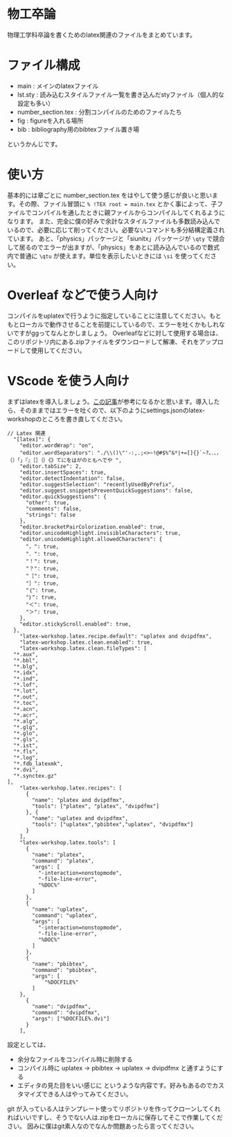 # 物工卒論
物理工学科卒論を書くためのlatex関連のファイルをまとめています。

# ファイル構成
- main : メインのlatexファイル
- lst.sty : 読み込むスタイルファイル一覧を書き込んだstyファイル（個人的な設定も多い）
- number_section.tex : 分割コンパイルのためのファイルたち
- fig : figureを入れる場所
- bib : bibliography用のbibtexファイル置き場

というかんじです。

# 使い方
基本的には章ごとに number_section.tex をはやして使う感じが良いと思います。その際、ファイル冒頭に `% !TEX root = main.tex` とかく事によって、子ファイルでコンパイルを通したときに親ファイルからコンパイルしてくれるようになります。
また、完全に僕の好みで余計なスタイルファイルも多数読み込んでいるので、必要に応じて削ってください。必要ないコマンドも多分結構定義されています。
あと、「physics」パッケージと「siunitx」パッケージが `\qty` で競合して居るのでエラーが出ますが、「physics」をあとに読み込んでいるので数式内で普通に `\qtu` が使えます。単位を表示したいときには `\si` を使ってください。

# Overleaf などで使う人向け
コンパイルをuplatexで行うように指定していることに注意してください。もともとローカルで動作させることを前提にしているので、エラーを吐くかもしれないですがggってなんとかしましょう。
Overleafなどに対して使用する場合は、このリポジトリ内にある.zipファイルをダウンロードして解凍、それをアップロードして使用してください。

# VScode を使う人向け
まずはlatexを導入しましょう。[この記事](https://zenn.dev/e_chan1007/articles/8029f3f9dff2be)が参考になるかと思います。導入したら、そのままではエラーを吐くので、以下のようにsettings.jsonのlatex-workshopのところを書き直してください。
```
// Latex 関連
  "[latex]": {
    "editor.wordWrap": "on",
    "editor.wordSeparators": "./\\()\"'-:,.;<>~!@#$%^&*|+=[]{}`~?。．、，（）「」『』［］｛｝《》てにをはがのともへでや ",
    "editor.tabSize": 2,
    "editor.insertSpaces": true,
    "editor.detectIndentation": false,
    "editor.suggestSelection": "recentlyUsedByPrefix",
    "editor.suggest.snippetsPreventQuickSuggestions": false,
    "editor.quickSuggestions": {
      "other": true,
      "comments": false,
      "strings": false
    },
    "editor.bracketPairColorization.enabled": true,
    "editor.unicodeHighlight.invisibleCharacters": true,
    "editor.unicodeHighlight.allowedCharacters": {
      "，": true,
      "．": true,
      "！": true,
      "？": true,
      "［": true,
      "］": true,
      "｛": true,
      "｝": true,
      "＜": true,
      "＞": true,
    },
    "editor.stickyScroll.enabled": true,
  },
    "latex-workshop.latex.recipe.default": "uplatex and dvipdfmx",
    "latex-workshop.latex.clean.enabled": true,
    "latex-workshop.latex.clean.fileTypes": [
  "*.aux",
  "*.bbl",
  "*.blg",
  "*.idx",
  "*.ind",
  "*.lof",
  "*.lot",
  "*.out",
  "*.toc",
  "*.acn",
  "*.acr",
  "*.alg",
  "*.glg",
  "*.glo",
  "*.gls",
  "*.ist",
  "*.fls",
  "*.log",
  "*.fdb_latexmk",
  "*.dvi",
  "*.synctex.gz"
],
    "latex-workshop.latex.recipes": [
      {
        "name": "platex and dvipdfmx",
        "tools": ["platex", "platex", "dvipdfmx"]
      }, {
        "name": "uplatex and dvipdfmx",
        "tools": ["uplatex","pbibtex","uplatex", "dvipdfmx"]
      }
    ],
    "latex-workshop.latex.tools": [
      {
        "name": "platex",
        "command": "platex",
        "args": [
          "-interaction=nonstopmode",
          "-file-line-error",
          "%DOC%"
        ]
      },
      {
        "name": "uplatex",
        "command": "uplatex",
        "args": [
          "-interaction=nonstopmode",
          "-file-line-error",
          "%DOC%"
        ]
      },
      {
        "name": "pbibtex",
        "command": "pbibtex",
        "args": [
            "%DOCFILE%"
        ]
    },
      {
        "name": "dvipdfmx",
        "command": "dvipdfmx",
        "args": ["%DOCFILE%.dvi"]
      }
    ],
```
設定としては、
- 余分なファイルをコンパイル時に削除する
- コンパイル時に uplatex → pbibtex → uplatex → dvipdfmx と通すようにする
- エディタの見た目をいい感じに
というような内容です。好みもあるのでカスタマイズできる人はやってみてください。

git が入っている人はテンプレート使ってリポジトリを作ってクローンしてくれればいいですし、そうでない人は.zipをローカルに保存してそこで作業してください。
因みに僕はgit素人なのでなんか問題あったら言ってください。
